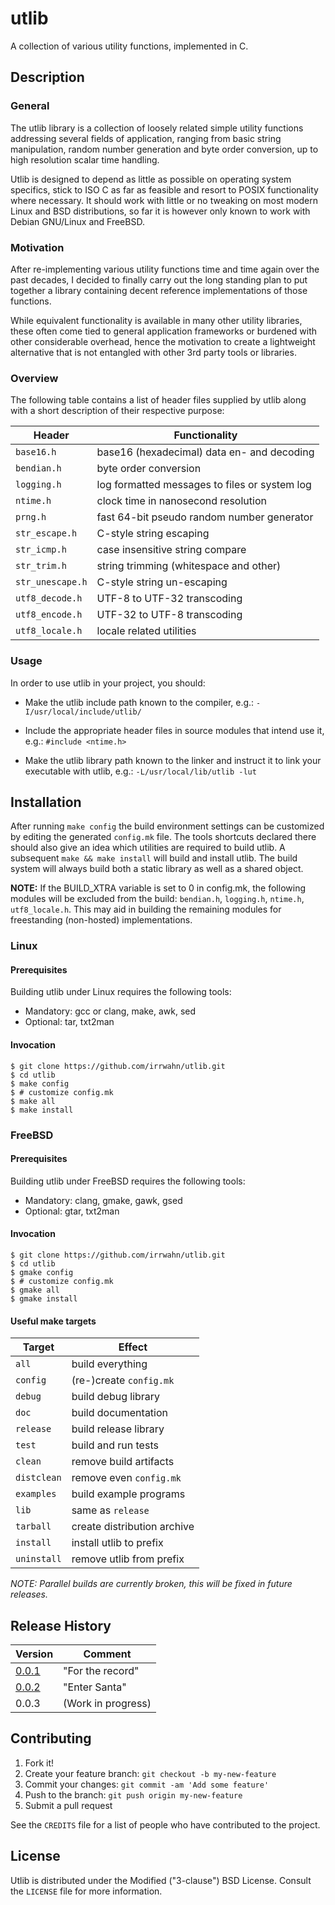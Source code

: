 # utlib

A collection of various utility functions, implemented in C.


## Description

### General

The utlib library is a collection of loosely related simple utility
functions addressing several fields of application, ranging from
basic string manipulation, random number generation and byte order
conversion, up to high resolution scalar time handling.

Utlib is designed to depend as little as possible on operating system
specifics, stick to ISO C as far as feasible and resort to POSIX
functionality where necessary. It should work with little or no
tweaking on most modern Linux and BSD distributions, so far it is
however only known to work with Debian GNU/Linux and FreeBSD.


### Motivation

After re-implementing various utility functions time and time again
over the past decades, I decided to finally carry out the long
standing plan to put together a library containing decent reference
implementations of those functions.

While equivalent functionality is available in many other utility
libraries, these often come tied to general application frameworks
or burdened with other considerable overhead, hence the motivation
to create a lightweight alternative that is not entangled with
other 3rd party tools or libraries.


### Overview

The following table contains a list of header files supplied by
utlib along with a short description of their respective purpose:


| Header           | Functionality                                 |
|------------------|-----------------------------------------------|
| `base16.h`       | base16 (hexadecimal) data en- and decoding    |
| `bendian.h`      | byte order conversion                         |
| `logging.h`      | log formatted messages to files or system log |
| `ntime.h`        | clock time in nanosecond resolution           |
| `prng.h`         | fast 64-bit pseudo random number generator    |
| `str_escape.h`   | C-style string escaping                       |
| `str_icmp.h`     | case insensitive string compare               |
| `str_trim.h`     | string trimming (whitespace and other)        |
| `str_unescape.h` | C-style string un-escaping                    |
| `utf8_decode.h`  | UTF-8 to UTF-32 transcoding                   |
| `utf8_encode.h`  | UTF-32 to UTF-8 transcoding                   |
| `utf8_locale.h`  | locale related utilities                      |


### Usage

In order to use utlib in your project, you should:

* Make the utlib include path known to the compiler, e.g.:
   `-I/usr/local/include/utlib/`

* Include the appropriate header files in source modules that
  intend use it, e.g.: `#include <ntime.h>`

* Make the utlib library path known to the linker and instruct
   it to link your executable with utlib, e.g.:
   `-L/usr/local/lib/utlib -lut`


## Installation

After running `make config` the build environment settings can be
customized by editing the generated `config.mk` file. The tools
shortcuts declared there should also give an idea which utilities
are required to build utlib.  A subsequent `make && make install`
will build and install utlib.  The build system will always build
both a static library as well as a shared object.

**NOTE:** If the BUILD_XTRA variable is set to 0 in config.mk, the
following modules will be excluded from the build: `bendian.h`,
`logging.h`, `ntime.h`, `utf8_locale.h`. This may aid in building
the remaining modules for freestanding (non-hosted) implementations.

### Linux

#### Prerequisites

Building utlib under Linux requires the following tools:

* Mandatory: gcc or clang, make, awk, sed
* Optional: tar, txt2man

#### Invocation

    $ git clone https://github.com/irrwahn/utlib.git
    $ cd utlib
    $ make config
    $ # customize config.mk
    $ make all
    $ make install


### FreeBSD

#### Prerequisites

Building utlib under FreeBSD requires the following tools:

* Mandatory: clang, gmake, gawk, gsed
* Optional: gtar, txt2man

#### Invocation

    $ git clone https://github.com/irrwahn/utlib.git
    $ cd utlib
    $ gmake config
    $ # customize config.mk
    $ gmake all
    $ gmake install


#### Useful make targets

| Target      | Effect                      |
|-------------|-----------------------------|
| `all`       | build everything            |
| `config`    | (re-)create `config.mk`     |
| `debug`     | build debug library         |
| `doc`       | build documentation         |
| `release`   | build release library       |
| `test`      | build and run tests         |
| `clean`     | remove build artifacts      |
| `distclean` | remove even `config.mk`     |
| `examples`  | build example programs      |
| `lib`       | same as `release`           |
| `tarball`   | create distribution archive |
| `install`   | install utlib to prefix     |
| `uninstall` | remove utlib from prefix    |

*NOTE: Parallel builds are currently broken, this will be fixed in future releases.*

## Release History

| Version                                                      | Comment            |
|--------------------------------------------------------------|--------------------|
| [0.0.1](https://github.com/irrwahn/utlib/releases/tag/0.0.1) | "For the record"   |
| [0.0.2](https://github.com/irrwahn/utlib/releases/tag/0.0.2) | "Enter Santa"      |
| 0.0.3                                                        | (Work in progress) |

## Contributing

1. Fork it!
2. Create your feature branch: `git checkout -b my-new-feature`
3. Commit your changes: `git commit -am 'Add some feature'`
4. Push to the branch: `git push origin my-new-feature`
5. Submit a pull request

See the `CREDITS` file for a list of people who have contributed
to the project.


## License

Utlib is distributed under the Modified ("3-clause") BSD License.
Consult the `LICENSE` file for more information.
